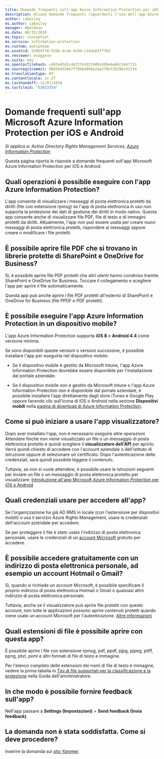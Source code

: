 ```yaml
---
title: Domande frequenti sull'app Azure Information Protection per iOS e Android
description: Alcune domande frequenti riguardanti l'uso dell'app Azure Information Protection per iOS e Android
author: cabailey
ms.author: cabailey
manager: mbaldwin
ms.date: 08/31/2018
ms.topic: conceptual
ms.service: information-protection
ms.custom: askipteam
ms.assetid: 539b4ff8-5d3b-4c4d-9c84-c14da83ff76d
ms.reviewer: esaggese
ms.suite: ems
ms.openlocfilehash: cd07ed5d1c4bf2f4192f400c699e6e6dc3447713
ms.sourcegitcommit: d06594550e7ff94b4098a2aa379ef2b19bc6123d
ms.translationtype: HT
ms.contentlocale: it-IT
ms.lasthandoff: 12/07/2018
ms.locfileid: "53023754"
---
```

# <a name="faqs-for-microsoft-azure-information-protection-app-for-ios-and-android"></a>Domande frequenti sull'app Microsoft Azure Information Protection per iOS e Android

*Si applica a: Active Directory Rights Management Services, [Azure Information Protection](https://azure.microsoft.com/pricing/details/information-protection)*

Questa pagina riporta le risposte a domande frequenti sull'app Microsoft Azure Information Protection per iOS e Android.

## <a name="what-can-i-do-with-the-azure-information-protection-app"></a>Quali operazioni è possibile eseguire con l'app Azure Information Protection?

L'app consente di visualizzare i messaggi di posta elettronica protetti da diritti (file con estensione rpmsg) se l'app di posta elettronica in uso non supporta la protezione dei dati di gestione dei diritti in modo nativo. Questa app consente anche di visualizzare file PDF, file di testo e di immagini protetti da diritti. Attualmente, l'app non può essere usata per creare nuovi messaggi di posta elettronica protetti, rispondere ai messaggi oppure creare o modificare i file protetti.

## <a name="can-i-open-pdf-files-that-are-in-sharepoint-protected-libraries-and-onedrive-for-business"></a>È possibile aprire file PDF che si trovano in librerie protette di SharePoint e OneDrive for Business?

Sì, è possibile aprire file PDF protetti che altri utenti hanno condiviso tramite SharePoint e OneDrive for Business. Toccare il collegamento e scegliere l'app per aprire il file automaticamente. 

Questa app può anche aprire i file PDF protetti all'esterno di SharePoint e OneDrive for Business (file PPDF e PDF protetti).

## <a name="can-my-mobile-device-run-the-azure-information-protection-app"></a>È possibile eseguire l'app Azure Information Protection in un dispositivo mobile?

L'app Azure Information Protection supporta **iOS 8** o **Android 4.4** come versione minima.

Se sono disponibili queste versioni o versioni successive, è possibile installare l'app per eseguirla nel dispositivo mobile:

- Se il dispositivo mobile è gestito da Microsoft Intune, l'app Azure Information Protection dovrebbe essere disponibile per l'installazione dal portale aziendale.

- Se il dispositivo mobile non è gestito da Microsoft Intune o l'app Azure Information Protection non è disponibile dal portale aziendale, è possibile installare l'app direttamente dagli store iTunes e Google Play oppure facendo clic sull'icona di iOS o Android nella sezione **Dispositivi mobili** nella [pagina di download di Azure Information Protection](https://portal.azurerms.com/#/download). 

## <a name="how-do-i-get-started-with-the-viewer-app"></a>Come si può iniziare a usare l'app visualizzatore?

Dopo aver installato l'app, non è necessario eseguire altre operazioni. Attendere finché non viene visualizzato un file o un messaggio di posta elettronica protetto e quindi scegliere il **visualizzatore dell'API** per aprirlo. Verrà quindi chiesto di accedere con l'account aziendale o dell'istituto di istruzione oppure di selezionare un certificato. Dopo l'autenticazione delle credenziali, sarà quindi possibile leggere il contenuto.

Tuttavia, se non si vuole attendere, è possibile usare le istruzioni seguenti per inviare un file o un messaggio di posta elettronica protetto per visualizzare: [Introduzione all'app Microsoft Azure Information Protection per iOS e Android](mobile-app-get-started.md) 

## <a name="what-credentials-should-i-use-to-sign-in-to-this-app"></a>Quali credenziali usare per accedere all'app?

Se l'organizzazione ha già AD RMS in locale (con l'estensione per dispositivi mobili) o usa il servizio Azure Rights Management, usare le credenziali dell'account aziendale per accedere. 

Se per proteggere il file è stato usato l'indirizzo di posta elettronica personale, usare le credenziali di un [account Microsoft](https://signup.live.com) gratuito per accedere.

## <a name="can-i-sign-up-for-the-free-account-with-my-personal-email-address-such-as-a-hotmail-or-gmail-account"></a>È possibile accedere gratuitamente con un indirizzo di posta elettronica personale, ad esempio un account Hotmail o Gmail?

Sì, quando si richiede un account Microsoft, è possibile specificare il proprio indirizzo di posta elettronica Hotmail o Gmail o qualsiasi altro indirizzo di posta elettronica personale. 

Tuttavia, anche se il visualizzatore può aprire file protetti con questo account, non tutte le applicazioni possono aprire contenuti protetti quando viene usato un account Microsoft per l'autenticazione. [Altre informazioni](../secure-collaboration-documents.md#supported-scenarios-for-opening-protected-documents)

## <a name="which-file-extensions-can-i-open-with-this-app"></a>Quali estensioni di file è possibile aprire con questa app?

È possibile aprire i file con estensione rpmsg, pdf, ppdf, pjpg, pjpeg, ptiff, ppng, ptxt, pxml e altri formati di file di testo e immagine.

Per l'elenco completo delle estensioni dei nomi di file di testo e immagine, vedere la prima tabella in [Tipi di file supportati per la classificazione e la protezione](client-admin-guide-file-types.md#supported-file-types-for-classification-and-protection) nella Guida dell'amministratore.

##  <a name="how-do-i-provide-feedback-about-this-app"></a>In che modo è possibile fornire feedback sull'app?

Nell'app passare a **Settings (Impostazioni)** > **Send feedback (Invia feedback)**.


## <a name="my-question-has-not-been-answeredwhat-should-i-do"></a>La domanda non è stata soddisfatta. Come si deve procedere?

Inserire la domanda sul [sito Yammer](https://www.yammer.com/AskIPTeam).
